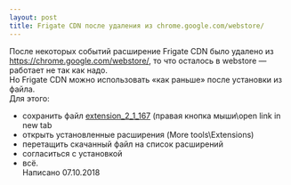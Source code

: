 ```yaml
---
layout: post
title: Frigate CDN после удаления из chrome.google.com/webstore/  
---
```

После некоторых событий расширение Frigate CDN было удалено из https://chrome.google.com/webstore/, то что осталось в webstore — работает не так как надо.  
Но Frigate CDN можно использовать «как раньше» после установки из файла.  
Для этого:  
- сохранить файл [extension_2_1_167](/img/extension_2_1_167.crx) (правая кнопка мыши\open link in new tab  
- открыть установленные расширения (More tools\Extensions)  
- перетащить скачанный файл на список расширений  
- согласиться с установкой  
- всё.  
Написано 07.10.2018
